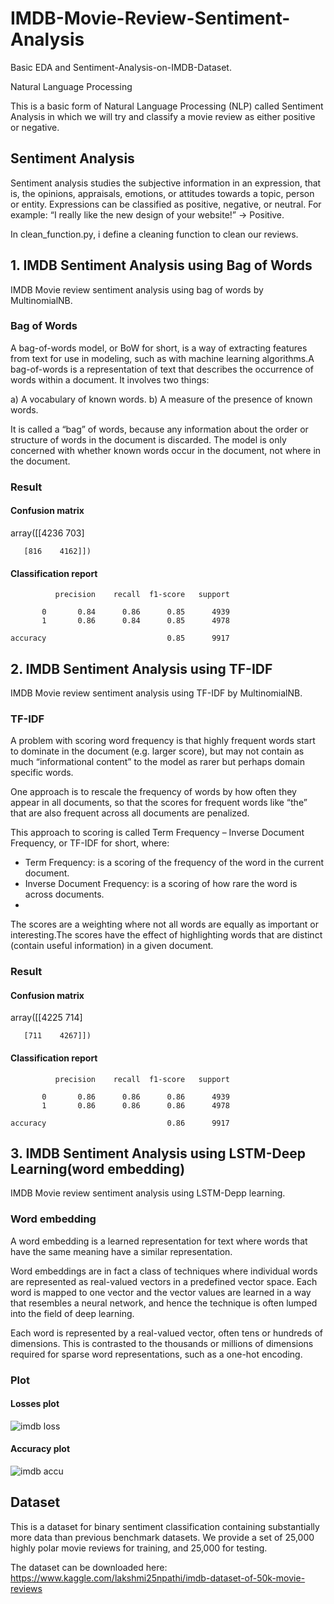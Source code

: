 # IMDB-Movie-Review-Sentiment-Analysis
Basic EDA and Sentiment-Analysis-on-IMDB-Dataset.

Natural Language Processing

This is a basic form of Natural Language Processing (NLP) called Sentiment Analysis in which we will try and classify a movie review as either positive or negative.

## Sentiment Analysis

Sentiment analysis studies the subjective information in an expression, that is, the opinions, appraisals, emotions, or attitudes towards a topic, person or entity. Expressions can be classified as positive, negative, or neutral. For example: “I really like the new design of your website!” → Positive.

In clean_function.py, i define a cleaning function to clean our reviews.

## 1. IMDB Sentiment Analysis using Bag of Words
IMDB Movie review sentiment analysis using bag of words by MultinomialNB.

### Bag of Words

A bag-of-words model, or BoW for short, is a way of extracting features from text for use in modeling, such as with machine learning algorithms.A bag-of-words is a representation of text that describes the occurrence of words within a document. It involves two things:

a) A vocabulary of known words.
b) A measure of the presence of known words.

It is called a “bag” of words, because any information about the order or structure of words in the document is discarded. The model is only concerned with whether known words occur in the document, not where in the document.

### Result 
#### Confusion matrix
array([[4236    703]

       [816    4162]])
 
#### Classification report 
              precision    recall  f1-score   support

           0       0.84      0.86      0.85      4939
           1       0.86      0.84      0.85      4978

    accuracy                           0.85      9917
 

## 2. IMDB Sentiment Analysis using TF-IDF
IMDB Movie review sentiment analysis using TF-IDF by MultinomialNB.

### TF-IDF
A problem with scoring word frequency is that highly frequent words start to dominate in the document (e.g. larger score), but may not contain as much “informational content” to the model as rarer but perhaps domain specific words.

One approach is to rescale the frequency of words by how often they appear in all documents, so that the scores for frequent words like “the” that are also frequent across all documents are penalized.

This approach to scoring is called Term Frequency – Inverse Document Frequency, or TF-IDF for short, where:

* Term Frequency: is a scoring of the frequency of the word in the current document.
* Inverse Document Frequency: is a scoring of how rare the word is across documents.
* 
The scores are a weighting where not all words are equally as important or interesting.The scores have the effect of highlighting words that are distinct (contain useful information) in a given document.

### Result
#### Confusion matrix
array([[4225    714]

       [711    4267]])

#### Classification report 
              precision    recall  f1-score   support

           0       0.86      0.86      0.86      4939
           1       0.86      0.86      0.86      4978

    accuracy                           0.86      9917


## 3. IMDB Sentiment Analysis using LSTM-Deep Learning(word embedding)
IMDB Movie review sentiment analysis using LSTM-Depp learning.

### Word embedding
A word embedding is a learned representation for text where words that have the same meaning have a similar representation.

Word embeddings are in fact a class of techniques where individual words are represented as real-valued vectors in a predefined vector space. Each word is mapped to one vector and the vector values are learned in a way that resembles a neural network, and hence the technique is often lumped into the field of deep learning.

Each word is represented by a real-valued vector, often tens or hundreds of dimensions. This is contrasted to the thousands or millions of dimensions required for sparse word representations, such as a one-hot encoding.

### Plot
#### Losses plot
![imdb loss](https://user-images.githubusercontent.com/88196035/134050897-c9b29f4f-1c94-4606-814b-cdc0ebc6b4de.png)

#### Accuracy plot
![imdb accu](https://user-images.githubusercontent.com/88196035/134050907-d4654746-8fee-4dad-9d77-6139e9024eb2.png)


## Dataset

This is a dataset for binary sentiment classification containing substantially more data than previous benchmark datasets. We provide a set of 25,000 highly polar movie reviews for training, and 25,000 for testing.

The dataset can be downloaded here: https://www.kaggle.com/lakshmi25npathi/imdb-dataset-of-50k-movie-reviews
